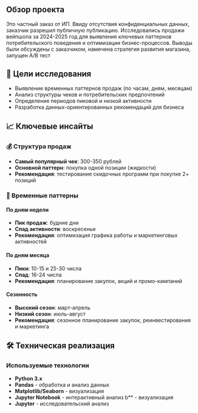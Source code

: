 ## Обзор проекта

Это частный заказ от ИП. Ввиду отсутствия конфиденциальных данных, заказчик разрешил публичную публикацию. Исследовались продажи вейпшопа за 2024-2025 год для выявления ключевых паттернов потребительского поведения и оптимизации бизнес-процессов. Выводы были обсуждены с заказчиком, намечена стратегия развития магазина, запущен А/В тест

## 🎯 Цели исследования

- Выявление временных паттернов продаж (по часам, дням, месяцам)
- Анализ структуры чеков и потребительских предпочтений  
- Определение периодов пиковой и низкой активности
- Разработка данных-ориентированных рекомендаций для бизнеса

## 📈 Ключевые инсайты

### 💰 Структура продаж
- **Самый популярный чек**: 300-350 рублей
- **Основной паттерн**: покупка одной позиции (жидкости)
- **Рекомендация**: тестирование скидочных программ при покупке 2+ позиций

### 📅 Временные паттерны

#### По дням недели
- **Пик продаж**: будние дни
- **Спад активности**: воскресенье
- **Рекомендация**: оптимизация графика работы и маркетинговых активностей

#### По дням месяца
- **Пики**: 10-15 и 25-30 числа
- **Спад**: 16-24 числа
- **Рекомендация**: планирование закупок, акций и промо-кампаний

#### Сезонность
- **Высокий сезон**: март-апрель
- **Низкий сезон**: июль-август
- **Рекомендация**: сезонное планирование закупок, реинвестирования и маркетинга

## 🛠 Техническая реализация

### Используемые технологии
- **Python 3.x**
- **Pandas** - обработка и анализ данных
- **Matplotlib/Seaborn** - визуализация
- **Jupyter Notebook** - интерактивный анализ
b** - визуализация
- **Jupyter** - исследовательский анализ
